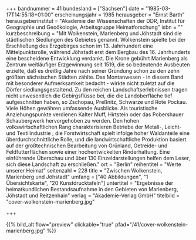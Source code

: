 +++
bandnummer = 41
bundesland = ["Sachsen"]
date = "1985-03-17T14:55:18+01:00"
erscheinungsjahr = 1985
herausgeber = "Ernst Barth"
herausgeberinstitut = "Akademie der Wissenschaften der DDR, Institut für Geographie und Geoökologie, Arbeitsgruppe Heimatforschung"
isbn = ""
kurzbeschreibung = "Mit Wolkenstein, Marlenberg und Jöhstadt sind die städtischen Siedlungen des Gebietes genannt. Wolkenstein spielte bei der Erschließung des Erzgebirges schon im 13. Jahrhundert eine Mittelpunktsrolle, während Jöhstadt erst dem Bergbau des 16. Jahrhunderts eine bescheidene Entwicklung verdankt. Die Krone gebührt Marienberg als Zentrum weitläufiger Erzgewinnung seit 1519, die so bedeutende Ausbeuten erzielte, daß es dreißig Jahre nach seiner Gründung schon zu den zehn größten sächsischen Städten zählte. Das Montanwesen - in diesem Band mit besonderer Aufmerksamkeit bedacht - wirkte nicht zuletzt auf die Dörfer siedlungsgestaltend. Zu den reichen Landschaftserlebnissen tragen nicht unwesentlich die Gebirgsflüsse bei, die die Landoberfläche tief aufgeschnitten haben, so Zschopau, Preßnitz, Schwarze und Rote Pockau. Viele Höhen gewähren umfassende Ausblicke. Als touristische Anziehungspunkte verdienen Kalter Muff, Hirtstein oder das Pobershauer Schaubergwerk hervorgehoben zu werden. Den hohen volkswirtschaftlichen Rang charakterisieren Betriebe der Metall-, Leicht- und Textilindustrie ; die Forstwirtschaft spielt infolge hoher Waldanteile eine überdurchschnittliche Rolle, und die landwirtschaftliche Produktion basiert auf der großtechnischen Bearbeitung von Grünland, Getreide- und Feldfutterflächen sowie einer hochentwickelten Rinderhaltung. Eine einführende Überschau und über 130 Einzeldarstellungen helfen dem Leser, sich diese Landschaft zu erschließen."
ort = "Berlin"
reihentitel = "Werte unserer Heimat"
seitenzahl = 228
title = "Zwischen Wolkenstein, Marienberg und Jöhstadt"
umfang = ["40 Abbildungen", "1 Übersichtskarte", "20 Kunstdrucktafeln"]
untertitel = "Ergebnisse der heimatkundlichen Bestandsaufnahme in den Gebieten von Marienberg, Jöhstadt und Reitzenhain"
verlag = "Akademie-Verlag GmbH"
titelbild = "cover-wolkenstein-marienberg.jpg"

+++

{{% bild_alt flow="preview" clickable="true" pfad="/41/cover-wolkenstein-marienberg.jpg"   %}}
